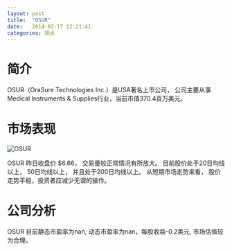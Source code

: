 ```yaml
---
layout: post
title:  "OSUR"
date:   2014-02-17 12:21:41
categories: 观点
---
```


# 简介
OSUR（OraSure Technologies Inc.）是USA著名上市公司，
公司主要从事Medical Instruments & Supplies行业，当前市值370.4百万美元。

# 市场表现

![OSUR](http://finviz.com/chart.ashx?t=OSUR&ty=c&ta=1&p=d&s=l)

OSUR 昨日收盘价 $6.66，
交易量较正常情况有所放大。
目前股价处于20日均线以上，
50日均线以上，
并且处于200日均线以上。
从短期市场走势来看，
股价走势平稳，投资者应减少无谓的操作。

# 公司分析
OSUR 目前静态市盈率为nan, 动态市盈率为nan，每股收益-0.2美元,
市场估值较为合理。
